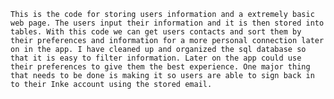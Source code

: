 	This is the code for storing users information and a extremely basic web page. The users input their information and it is then stored into tables. With this code we can get users contacts and sort them by their preferences and information for a more personal connection later on in the app. I have cleaned up and organized the sql database so that it is easy to filter information. Later on the app could use their preferences to give them the best experience. One major thing that needs to be done is making it so users are able to sign back in to their Inke account using the stored email. 
